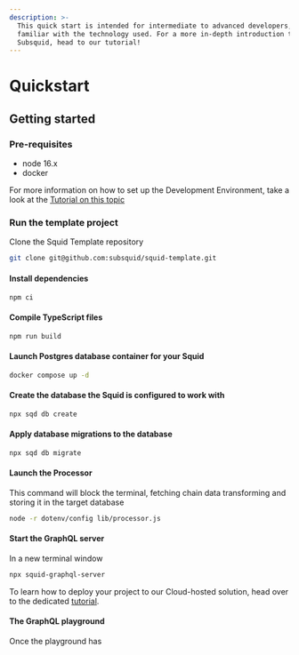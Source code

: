 ```yaml
---
description: >-
  This quick start is intended for intermediate to advanced developers, already
  familiar with the technology used. For a more in-depth introduction to
  Subsquid, head to our tutorial!
---
```


# Quickstart

## Getting started

### Pre-requisites

* node 16.x
* docker

For more information on how to set up the Development Environment, take a look at the [Tutorial on this topic](tutorial/development-environment-set-up.md)

### Run the template project

Clone the Squid Template repository

```bash
git clone git@github.com:subsquid/squid-template.git
```

#### Install dependencies

```bash
npm ci
```

#### Compile TypeScript files

```bash
npm run build
```

#### Launch Postgres database container for your Squid

```bash
docker compose up -d
```

#### Create the database the Squid is configured to work with

```bash
npx sqd db create
```

#### Apply database migrations to the database

```bash
npx sqd db migrate
```

#### Launch the Processor

This command will block the terminal, fetching chain data transforming and storing it in the target database

```bash
node -r dotenv/config lib/processor.js
```

#### Start the GraphQL server

In a new terminal window

```bash
npx squid-graphql-server
```

To learn how to deploy your project to our Cloud-hosted solution, head over to the dedicated [tutorial](tutorial/deploy-your-squid.md).

#### The GraphQL playground

Once the playground has
